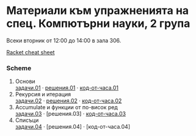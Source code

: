 # Материали към упражненията на спец. Компютърни науки, 2 група

Всеки вторник от 12:00 до 14:00 в зала 306.

[Racket cheat sheet](https://docs.racket-lang.org/racket-cheat/index.html)

### Scheme
1. Основи
   <br />
   [задачи.01] · [решения.01] · [код-от-часа.01]
2. Рекурсия и итерация
   <br />
   [задачи.02] · [решения.02] · [код-от-часа.02]
3. Accumulate и функции от по-висок ред
   <br />
   [задачи.03] · [решения.03] · [код-от-часа.03]
3. Списъци
   <br />
   [задачи.04] · [решения.04] · [код-от-часа.04]


[задачи.01]: 01.scheme.basics/
[решения.01]: 01.scheme.basics/solutions.01.rkt
[код-от-часа.01]: 01.scheme.basics/class.01.rkt

[задачи.02]: 02.scheme.rec-iter/
[решения.02]: 02.scheme.rec-iter/solutions/
[код-от-часа.02]: 02.scheme.rec-iter/class.02.rkt

[задачи.03]: 03.scheme.hof-accumulate
[решения.03-]: 03.scheme.hof-accumulate/solutions/
[код-от-часа.03]: 03.scheme.hof-accumulate/class.03.rkt

[задачи.04]: 04.scheme.lists
[решения.04-]: 04.scheme.lists/solutions/
[код-от-часа.04-]: 04.scheme.lists/class.04.rkt

